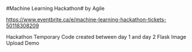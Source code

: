 #Machine Learning Hackathon#
by Agile

https://www.eventbrite.ca/e/machine-learning-hackathon-tickets-50118308209

Hackathon Temporary Code created between day 1 and day 2
Flask Image Upload Demo
